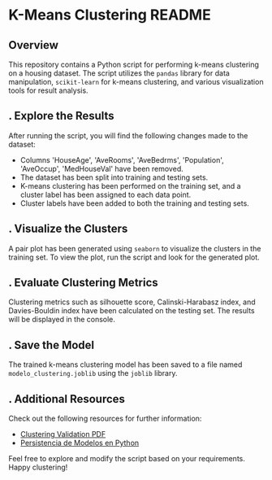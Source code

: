 # K-Means Clustering README

## Overview

This repository contains a Python script for performing k-means clustering on a housing dataset. The script utilizes the `pandas` library for data manipulation, `scikit-learn` for k-means clustering, and various visualization tools for result analysis.

## . Explore the Results

After running the script, you will find the following changes made to the dataset:

- Columns 'HouseAge', 'AveRooms', 'AveBedrms', 'Population', 'AveOccup', 'MedHouseVal' have been removed.
- The dataset has been split into training and testing sets.
- K-means clustering has been performed on the training set, and a cluster label has been assigned to each data point.
- Cluster labels have been added to both the training and testing sets.
## . Visualize the Clusters

A pair plot has been generated using `seaborn` to visualize the clusters in the training set. To view the plot, run the script and look for the generated plot.

## . Evaluate Clustering Metrics

Clustering metrics such as silhouette score, Calinski-Harabasz index, and Davies-Bouldin index have been calculated on the testing set. The results will be displayed in the console.

## . Save the Model

The trained k-means clustering model has been saved to a file named `modelo_clustering.joblib` using the `joblib` library.

## . Additional Resources

Check out the following resources for further information:

- [Clustering Validation PDF](https://disi.unal.edu.co/~eleonguz/cursos/mda/presentaciones/validacion_Clustering.pdf)
- [Persistencia de Modelos en Python](http://exponentis.es/persistencia-de-modelos-en-python-como-guardar-tu-modelo-entrenado-de-machine-learning)

Feel free to explore and modify the script based on your requirements. Happy clustering!
